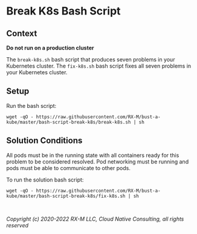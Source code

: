 # Break K8s Bash Script


## Context

**Do not run on a production cluster**

The `break-k8s.sh` bash script that produces seven problems in your Kubernetes cluster.
The `fix-k8s.sh` bash script fixes all seven problems in your Kubernetes cluster.

## Setup

Run the bash script:

```
wget -qO - https://raw.githubusercontent.com/RX-M/bust-a-kube/master/bash-script-break-k8s/break-k8s.sh | sh
```


## Solution Conditions

All pods must be in the running state with all containers ready for this problem to be considered resolved.
Pod networking must be running and pods must be able to communicate to other pods.

To run the solution bash script:

```
wget -qO - https://raw.githubusercontent.com/RX-M/bust-a-kube/master/bash-script-break-k8s/fix-k8s.sh | sh
```


<br>

_Copyright (c) 2020-2022 RX-M LLC, Cloud Native Consulting, all rights reserved_

[RX-M LLC]: https://rx-m.io/rxm-cnc.svg "RX-M LLC"
